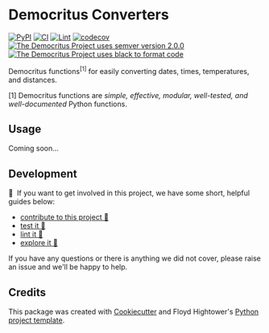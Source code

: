 # Democritus Converters

[![PyPI](https://img.shields.io/pypi/v/d8s-converters.svg)](https://pypi.python.org/pypi/d8s-converters)
[![CI](https://github.com/democritus-project/d8s-converters/workflows/CI/badge.svg)](https://github.com/democritus-project/d8s-converters/actions)
[![Lint](https://github.com/democritus-project/d8s-converters/workflows/Lint/badge.svg)](https://github.com/democritus-project/d8s-converters/actions)
[![codecov](https://codecov.io/gh/democritus-project/d8s-converters/branch/main/graph/badge.svg?token=V0WOIXRGMM)](https://codecov.io/gh/democritus-project/d8s-converters)
[![The Democritus Project uses semver version 2.0.0](https://img.shields.io/badge/-semver%20v2.0.0-22bfda)](https://semver.org/spec/v2.0.0.html)
[![The Democritus Project uses black to format code](https://img.shields.io/badge/code%20style-black-000000.svg)](https://github.com/psf/black)

Democritus functions<sup>[1]</sup> for easily converting dates, times, temperatures, and distances.

[1] Democritus functions are <i>simple, effective, modular, well-tested, and well-documented</i> Python functions.

## Usage

Coming soon...

## Development

👋 &nbsp;If you want to get involved in this project, we have some short, helpful guides below:

- [contribute to this project 🥇][contributing]
- [test it 🧪][local-dev]
- [lint it 🧹][local-dev]
- [explore it 🔭][local-dev]

If you have any questions or there is anything we did not cover, please raise an issue and we'll be happy to help.

## Credits

This package was created with [Cookiecutter](https://github.com/audreyr/cookiecutter) and Floyd Hightower's [Python project template](https://github.com/fhightower-templates/python-project-template).

[contributing]: https://github.com/democritus-project/.github/blob/main/CONTRIBUTING.md#contributing-a-pr-
[local-dev]: https://github.com/democritus-project/.github/blob/main/CONTRIBUTING.md#local-development-
